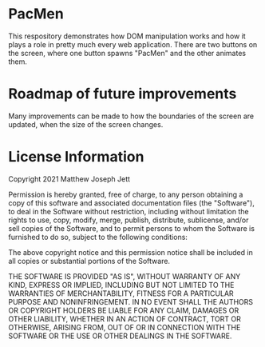 # PacMen
This respository demonstrates how DOM manipulation works and how it plays a role in pretty much every web application. There are two buttons on the screen, where one button spawns "PacMen" and the other animates them.

# Roadmap of future improvements
Many improvements can be made to how the boundaries of the screen are updated, when the size of the screen changes.

# License Information
Copyright 2021 Matthew Joseph Jett

Permission is hereby granted, free of charge, to any person obtaining a copy of this software and associated documentation files (the "Software"), to deal in the Software without restriction, including without limitation the rights to use, copy, modify, merge, publish, distribute, sublicense, and/or sell copies of the Software, and to permit persons to whom the Software is furnished to do so, subject to the following conditions:

The above copyright notice and this permission notice shall be included in all copies or substantial portions of the Software.

THE SOFTWARE IS PROVIDED "AS IS", WITHOUT WARRANTY OF ANY KIND, EXPRESS OR IMPLIED, INCLUDING BUT NOT LIMITED TO THE WARRANTIES OF MERCHANTABILITY, FITNESS FOR A PARTICULAR PURPOSE AND NONINFRINGEMENT. IN NO EVENT SHALL THE AUTHORS OR COPYRIGHT HOLDERS BE LIABLE FOR ANY CLAIM, DAMAGES OR OTHER LIABILITY, WHETHER IN AN ACTION OF CONTRACT, TORT OR OTHERWISE, ARISING FROM, OUT OF OR IN CONNECTION WITH THE SOFTWARE OR THE USE OR OTHER DEALINGS IN THE SOFTWARE.

